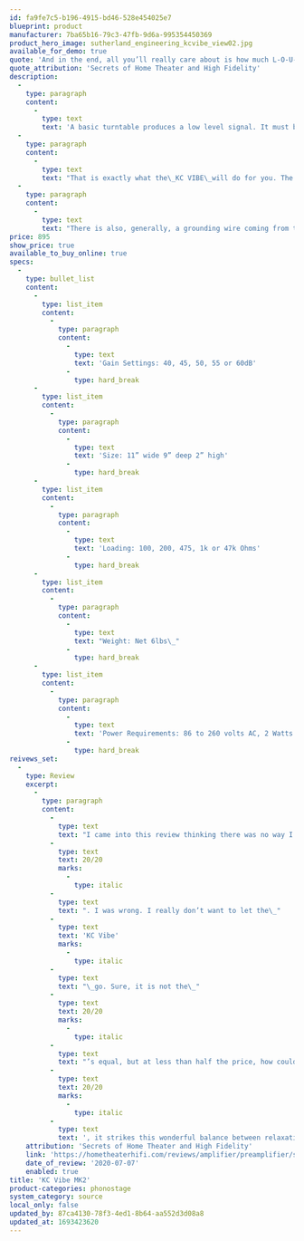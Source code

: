 ```yaml
---
id: fa9fe7c5-b196-4915-bd46-528e454025e7
blueprint: product
manufacturer: 7ba65b16-79c3-47fb-9d6a-995354450369
product_hero_image: sutherland_engineering_kcvibe_view02.jpg
available_for_demo: true
quote: 'And in the end, all you’ll really care about is how much L-O-U-D-E-R you can make it and how much more visceral it can feel. The KC Vibe shows here that it will get out of the way and let you really hear and feel your music.'
quote_attribution: 'Secrets of Home Theater and High Fidelity'
description:
  -
    type: paragraph
    content:
      -
        type: text
        text: 'A basic turntable produces a low level signal. It must be amplified and equalized before going to a line level input (sometimes labeled AUX) of a preamplifier or receiver.'
  -
    type: paragraph
    content:
      -
        type: text
        text: "That is exactly what the\_KC VIBE\_will do for you. The small signal from your turntable goes to the\_IN\_jacks. The larger, amplifier signal leaves the\_OUT\_jacks and goes to your line level preamplifier."
  -
    type: paragraph
    content:
      -
        type: text
        text: "There is also, generally, a grounding wire coming from the turntable. It connects to the ground screw on the back of the\_KC VIBE."
price: 895
show_price: true
available_to_buy_online: true
specs:
  -
    type: bullet_list
    content:
      -
        type: list_item
        content:
          -
            type: paragraph
            content:
              -
                type: text
                text: 'Gain Settings: 40, 45, 50, 55 or 60dB'
              -
                type: hard_break
      -
        type: list_item
        content:
          -
            type: paragraph
            content:
              -
                type: text
                text: 'Size: 11” wide 9” deep 2” high'
              -
                type: hard_break
      -
        type: list_item
        content:
          -
            type: paragraph
            content:
              -
                type: text
                text: 'Loading: 100, 200, 475, 1k or 47k Ohms'
              -
                type: hard_break
      -
        type: list_item
        content:
          -
            type: paragraph
            content:
              -
                type: text
                text: "Weight: Net 6lbs\_"
              -
                type: hard_break
      -
        type: list_item
        content:
          -
            type: paragraph
            content:
              -
                type: text
                text: 'Power Requirements: 86 to 260 volts AC, 2 Watts Universal, no adjustment required'
              -
                type: hard_break
reivews_set:
  -
    type: Review
    excerpt:
      -
        type: paragraph
        content:
          -
            type: text
            text: "I came into this review thinking there was no way I could ever own a lesser phono stage than the\_"
          -
            type: text
            text: 20/20
            marks:
              -
                type: italic
          -
            type: text
            text: ". I was wrong. I really don’t want to let the\_"
          -
            type: text
            text: 'KC Vibe'
            marks:
              -
                type: italic
          -
            type: text
            text: "\_go. Sure, it is not the\_"
          -
            type: text
            text: 20/20
            marks:
              -
                type: italic
          -
            type: text
            text: "’s equal, but at less than half the price, how could it be? It’s one of those components that is superb at communicating all aspects of music and it does so with great nuance that becomes easy to appreciate. The thing that gets me is that, like the\_"
          -
            type: text
            text: 20/20
            marks:
              -
                type: italic
          -
            type: text
            text: ', it strikes this wonderful balance between relaxation and excitement that is immensely satisfying. Cue applause.'
    attribution: 'Secrets of Home Theater and High Fidelity'
    link: 'https://hometheaterhifi.com/reviews/amplifier/preamplifier/sutherland-engineering-kc-vibe-phono-preamp-review/'
    date_of_review: '2020-07-07'
    enabled: true
title: 'KC Vibe MK2'
product-categories: phonostage
system_category: source
local_only: false
updated_by: 87ca4130-78f3-4ed1-8b64-aa552d3d08a8
updated_at: 1693423620
---
```


